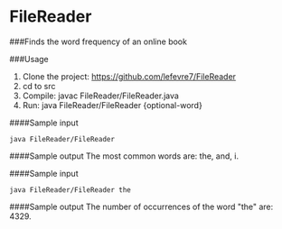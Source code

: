 # FileReader

###Finds the word frequency of an online book

###Usage

1. Clone the project: https://github.com/lefevre7/FileReader
2. cd to src
3. Compile: javac FileReader/FileReader.java
4. Run: java FileReader/FileReader {optional-word}

####Sample input
~~~~
java FileReader/FileReader
~~~~

####Sample output
The most common words are: the, and, i.

####Sample input
~~~~
java FileReader/FileReader the
~~~~

####Sample output
The number of occurrences of the word "the" are: 4329.